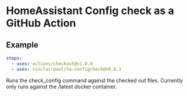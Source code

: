 # HomeAssistant Config check as a GitHub Action

## Example

```yaml
steps:
  - uses: actions/checkout@v1.0.0
  - uses: sinclairpaul/ha-configcheck@v0.0.1
```

Runs the check_config command against the checked out files.  Currently only
runs against the /latest docker container.
